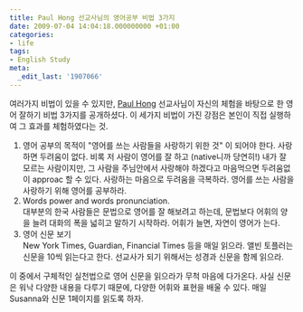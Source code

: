 ```yaml
---
title: Paul Hong 선교사님의 영어공부 비법 3가지
date: 2009-07-04 14:04:18.000000000 +01:00
categories:
- life
tags:
- English Study
meta:
  _edit_last: '1907066'
---
```

<p>여러가지 비법이 있을 수 있지만, <a href="http://www.utoledo.edu/business/COBA/COBACCD/COBAFacProf.asp?I=264">Paul Hong</a> 선교사님이 자신의 체험을 바탕으로 한 영어 잘하기 비법 3가지를 공개하셨다. 이 세가지 비법이 가진 강점은 본인이 직접 실행하여 그 효과를 체험하였다는 것.</p>
<ol>
<li>영어 공부의 목적이 "영어를 쓰는 사람들을 사랑하기 위한 것" 이 되어야 한다. 사랑하면 두려움이 없다. 비록 저 사람이 영어를 잘 하고 (native니까 당연히!) 내가 잘 모르는 사람이지만, 그 사람을 주님안에서 사랑해야 하겠다고 마음먹으면 두려움없이 approac 할 수 있다. 사랑하는 마음으로 두려움을 극복하라. 영어를 쓰는 사람을 사랑하기 위해 영어를 공부하라.</li>
<li>Words power and words pronunciation.<br />
대부분의 한국 사람들은 문법으로 영어를 잘 해보려고 하는데, 문법보다 어휘의 양을 늘려 대화의 폭을 넓히고 말하기 시작하라. 어휘가 늘면, 자연이 영어가 는다.</li>
<li>영어 신문 보기<br />
New York Times, Guardian, Financial Times 등을 매일 읽으라. 앨빈 토플러는 신문을 10씩 읽는다고 한다. 선교사가 되기 위해서는 성경과 신문을 함께 읽으라.</li>
</ol>
<p>이 중에서 구체적인 실천법으로 영어 신문을 읽으라가 무척 마음에 다가온다. 사실 신문은 워낙 다양한 내용을 다루기 때문에, 다양한 어휘와 표현을 배울 수 있다. 매일 Susanna와 신문 1페이지를 읽도록 하자.</p>
